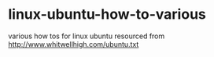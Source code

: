 linux-ubuntu-how-to-various
===========================

various how tos for linux ubuntu resourced from http://www.whitwellhigh.com/ubuntu.txt
